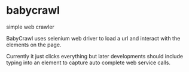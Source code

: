 # babycrawl
simple web crawler

BabyCrawl uses selenium web driver to load a url and interact with the elements on the page.

Currently it just clicks everything but later developments should include typing into an element to capture auto complete web service calls.
